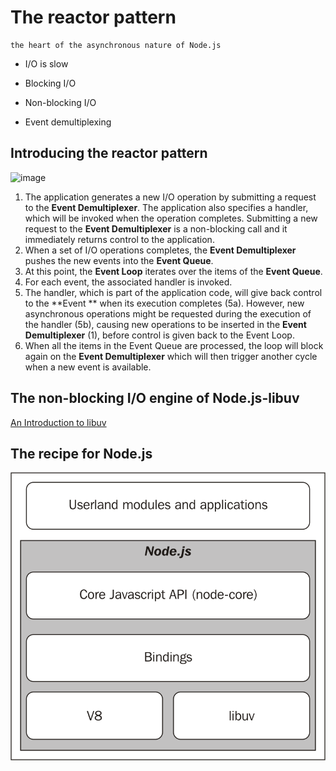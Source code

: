 # The reactor pattern
    the heart of the asynchronous nature of Node.js

- I/O is slow
    
- Blocking I/O

- Non-blocking I/O

- Event demultiplexing


## Introducing the reactor pattern
![image](images/Node.bmp)  
1. The application generates a new I/O operation by submitting a request to the
    **Event Demultiplexer**. The application also specifies a handler, which will be
    invoked when the operation completes. Submitting a new request to the **Event
    Demultiplexer** is a non-blocking call and it immediately returns control to the
    application.
2. When a set of I/O operations completes, the **Event Demultiplexer** pushes the new
    events into the **Event Queue**.
3. At this point, the **Event Loop** iterates over the items of the **Event Queue**.
4. For each event, the associated handler is invoked.
5. The handler, which is part of the application code, will give back control to the
    **Event ** when its execution completes (5a). However, new asynchronous
    operations might be requested during the execution of the handler (5b), causing
    new operations to be inserted in the **Event Demultiplexer** (1), before control is
    given back to the Event Loop.
6. When all the items in the Event Queue are processed, the loop will block again
    on the **Event Demultiplexer** which will then trigger another cycle when a new
    event is available.
   
## The non-blocking I/O engine of Node.js-libuv
[An Introduction to libuv](http://nikhilm.github.io/uvbook/)
## The recipe for Node.js
![image](images/recipe.bmp) 

